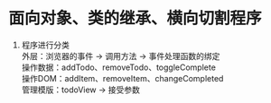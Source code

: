 # 面向对象、类的继承、横向切割程序
1. 程序进行分类  
    外层：浏览器的事件 -> 调用方法 -> 事件处理函数的绑定  
    操作数据：addTodo、removeTodo、toggleComplete  
    操作DOM：addItem、removeItem、changeCompleted  
    管理模版：todoView -> 接受参数
